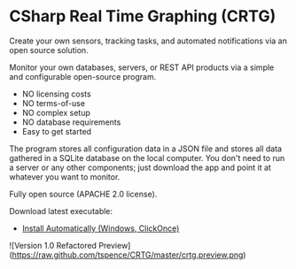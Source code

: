 # CSharp Real Time Graphing (CRTG)

Create your own sensors, tracking tasks, and automated notifications via an open source solution.

Monitor your own databases, servers, or REST API products via a simple and configurable open-source program.
* NO licensing costs
* NO terms-of-use
* NO complex setup
* NO database requirements
* Easy to get started

The program stores all configuration data in a JSON file and stores all data gathered in a SQLite database on the local computer.  You don't need to run a server or any other components; just download the app and point it at whatever you want to monitor.

Fully open source (APACHE 2.0 license).  

Download latest executable:
* <a href="https://raw.githubusercontent.com/tspence/crtg/master/Publish/CRTG.UI.application">Install Automatically (Windows, ClickOnce)</a>

![Version 1.0 Refactored Preview]
(https://raw.github.com/tspence/CRTG/master/crtg.preview.png)
